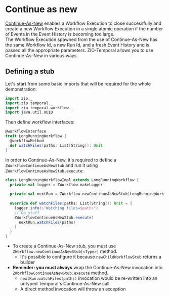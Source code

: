 # Continue as new
[Continue-As-New](https://docs.temporal.io/workflows#continue-as-new) enables a Workflow Execution to close successfully and create a new Workflow Execution in a single atomic operation if the number of Events in the Event History is becoming too large.  
The Workflow Execution spawned from the use of Continue-As-New has the same Workflow Id, a new Run Id, and a fresh Event History and is passed all the appropriate parameters.
ZIO-Temporal allows you to use Continue-As-New in various ways.  

## Defining a stub

Let's start from some basic imports that will be required for the whole demonstration:

```scala mdoc:silent
import zio._
import zio.temporal._
import zio.temporal.workflow._
import java.util.UUID
```

Then define workflow interfaces:

```scala mdoc:silent
@workflowInterface
trait LongRunningWorkflow {
  @workflowMethod
  def watchFiles(paths: List[String]): Unit
}
```

In order to Continue-As-New, it's required to define a `ZWorkflowContinueAsNewStub` and run it using `ZWorkflowContinueAsNewStub.execute`:
```scala mdoc:silent
class LongRunningWorkflowImpl extends LongRunningWorkflow {
  private val logger = ZWorkflow.makeLogger
  
  private val nextRun = ZWorkflow.newContinueAsNewStub[LongRunningWorkflow].build
  
  override def watchFiles(paths: List[String]): Unit = {
    logger.info(s"Watching files=$paths")
    // Do stuff
    ZWorkflowContinueAsNewStub.execute(
      nextRun.watchFiles(paths)
    )
  }
}
```

- To create a Continue-As-New stub, you must use `ZWorkflow.newContinueAsNewStub[<Type>]` method.
  - It's possible to configure it because `newChildWorkflowStub` returns a builder
- **Reminder: you must always** wrap the Continue-As-New invocation into `ZWorkflowContinueAsNewStub.execute` method.
    - `nextRun.watchFiles(paths)` invocation would be re-written into an untyped Temporal's Continue-As-New call
    - A direct method invocation will throw an exception
